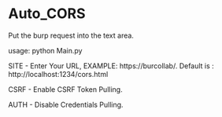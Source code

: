 # Auto_CORS

Put the burp request into the text area.

usage: python Main.py 

SITE - Enter Your URL, EXAMPLE: https://burcollab/. Default is : http://localhost:1234/cors.html

CSRF - Enable CSRF Token Pulling.

AUTH -  Disable Credentials Pulling.
